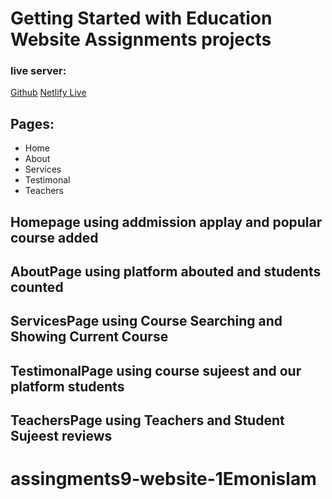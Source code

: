 # Getting Started with Education Website Assignments projects

### live server:

[Github](https://github.com/ProgrammingHeroWC4/review-website-1Emonislam)
[Netlify Live](https://education-course.netlify.app/)

## Pages:

-   Home
-   About
-   Services
-   Testimonal
-   Teachers

## Homepage using addmission applay and popular course added

## AboutPage using platform abouted and students counted

## ServicesPage using Course Searching and Showing Current Course

## TestimonalPage using course sujeest and our platform students

## TeachersPage using Teachers and Student Sujeest reviews

# assingments9-website-1Emonislam
